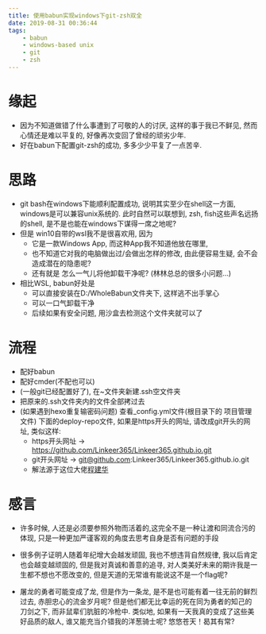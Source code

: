 ```yaml
---
title: 使用babun实现windows下git-zsh双全
date: 2019-08-31 00:36:44
tags:
    - babun
    - windows-based unix
    - git
    - zsh
---
```

# 缘起

- 因为不知道做错了什么事遭到了可敬的人的讨厌, 这样的事于我已不鲜见, 然而心情还是难以平复的, 好像再次变回了曾经的顽劣少年.
- 好在babun下配置git-zsh的成功, 多多少少平复了一点苦辛.

# 思路

- git bash在windows下能顺利配置成功, 说明其实至少在shell这一方面, windows是可以兼容unix系统的. 此时自然可以联想到, zsh, fish这些声名远扬的shell, 是不是也能在windows下谋得一席之地呢?
- 但是 win10自带的wsl我不是很喜欢用, 因为
    - 它是一款Windows App, 而这种App我不知道他放在哪里, 
    - 也不知道它对我的电脑做出过/会做出怎样的修改, 由此便容易生疑, 会不会造成潜在的隐患呢? 
    - 还有就是 怎么一气儿将他卸载干净呢? (林林总总的很多小问题...)
- 相比WSL, babun好处是
    - 可以直接安装在D:/WholeBabun文件夹下, 这样逃不出手掌心
    - 可以一口气卸载干净
    - 后续如果有安全问题, 用沙盒去检测这个文件夹就可以了


# 流程
- 配好babun
- 配好cmder(不配也可以)
- (一般git已经配置好了), 在~文件夹新建.ssh空文件夹
- 把原来的.ssh文件夹内的文件全部拷过去
- (如果遇到hexo重复输密码问题) 查看_config.yml文件(根目录下的 项目管理文件) 下面的deploy-repo文件, 如果是https开头的网址, 请改成git开头的网址, 类似这样:
    - https开头网址  ->  https://github.com/Linkeer365/Linkeer365.github.io.git
    - git开头网址  -> git@github.com:Linkeer365/Linkeer365.github.io.git
    - 解法源于这位大佬[程建华](https://segmentfault.com/a/1190000005125610)

# 感言
- 许多时候, 人还是必须要参照外物而活着的,这完全不是一种让渡和同流合污的体现, 只是一种更加严谨客观的角度去思考自身是否有问题的手段

- 很多例子证明人随着年纪增大会越发顽固, 我也不想违背自然规律, 我以后肯定也会越变越顽固的, 但是我对真诚和善意的追寻, 对人类美好未来的期许我是一生都不想也不愿改变的, 但是天道的无常谁有能说这不是一个flag呢?

- 屠龙的勇者可能变成了龙, 但是作为一条龙, 是不是也可能有着一往无前的鲜烈过去, 赤胆忠心的流金岁月呢? 但是他们都无比幸运的死在同为勇者的知己的刀剑之下, 而非鼠辈们肮脏的冷枪中. 类似地, 如果有一天我真的变成了这些美好品质的敌人, 谁又能充当介错我的洋葱骑士呢? 悠悠苍天！曷其有常?
